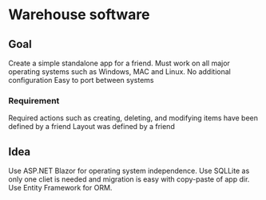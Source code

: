# Warehouse software

## Goal 
Create a simple standalone app for a friend. 
Must work on all major operating systems such as Windows, MAC and Linux. 
No additional configuration
Easy to port between systems

### Requirement 
Required actions such as creating, deleting, and modifying items have been defined by a friend
Layout was defined by a friend

## Idea
Use ASP.NET Blazor for operating system independence.
Use SQLLite as only one cliet is needed and migration is easy with copy-paste of app dir.
Use Entity Framework for ORM.



